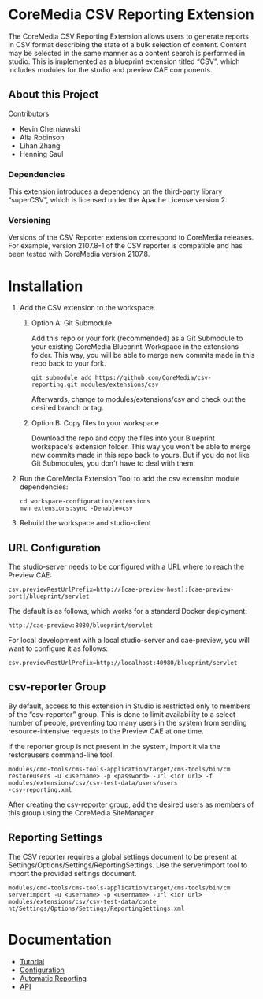 # CoreMedia CSV Reporting Extension

The CoreMedia CSV Reporting Extension allows users to generate reports in CSV format describing the state of a bulk selection of content. Content may be selected in the same manner as a content search is performed in studio. This is implemented as a blueprint extension titled “CSV”, which includes modules for the studio and preview CAE components.

## About this Project
Contributors
- Kevin Cherniawski
- Alia Robinson
- Lihan Zhang
- Henning Saul

### Dependencies
This extension introduces a dependency on the third-party library “superCSV”, which is licensed under the Apache License version 2. 

### Versioning
Versions of the CSV Reporter extension correspond to CoreMedia releases. For example, version 2107.8-1 of the CSV reporter is compatible and has been tested with CoreMedia version 2107.8.

# Installation
1. Add the CSV extension to the workspace.
   1. Option A: Git Submodule

      Add this repo or your fork (recommended) as a Git Submodule to your existing CoreMedia Blueprint-Workspace in the extensions folder. This way, you will be able to merge new commits made in this repo back to your fork.
      ```
      git submodule add https://github.com/CoreMedia/csv-reporting.git modules/extensions/csv
      ```
      Afterwards, change to modules/extensions/csv and check out the desired branch or tag.
   2. Option B: Copy files to your workspace
   
      Download the repo and copy the files into your Blueprint workspace's extension folder. 
      This way you won't be able to merge new commits made in this repo back to yours. But if you do not like Git Submodules, you don't have to deal with them.
2. Run the CoreMedia Extension Tool to add the csv extension module dependencies:
    ```
    cd workspace-configuration/extensions
    mvn extensions:sync -Denable=csv
    ```
3. Rebuild the workspace and studio-client

## URL Configuration
The studio-server needs to be configured with a URL where to reach the Preview CAE:
```
csv.previewRestUrlPrefix=http://[cae-preview-host]:[cae-preview-port]/blueprint/servlet
```

The default is as follows, which works for a standard Docker deployment:
```
http://cae-preview:8080/blueprint/servlet
```

For local development with a local studio-server and cae-preview, you will want to configure it as follows:
```
csv.previewRestUrlPrefix=http://localhost:40980/blueprint/servlet
```

## csv-reporter Group
By default, access to this extension in Studio is restricted only to members of the “csv-reporter” group. This is done to limit availability to a select number of people, preventing too many users in the system from sending resource-intensive requests to the Preview CAE at one time. 

If the reporter group is not present in the system, import it via the restoreusers command-line tool. 
```
modules/cmd-tools/cms-tools-application/target/cms-tools/bin/cm restoreusers -u <username> -p <password> -url <ior url> -f modules/extensions/csv/csv-test-data/users/users
-csv-reporting.xml
```

After creating the csv-reporter group, add the desired users as members of this group using the CoreMedia SiteManager. 

## Reporting Settings
The CSV reporter requires a global settings document to be present at Settings/Options/Settings/ReportingSettings. Use the serverimport tool to import the provided settings document.
```
modules/cmd-tools/cms-tools-application/target/cms-tools/bin/cm serverimport -u <username> -p <username> -url <ior url> modules/extensions/csv/csv-test-data/conte
nt/Settings/Options/Settings/ReportingSettings.xml
```

# Documentation
* [Tutorial](https://github.com/CoreMedia/csv-reporting/blob/master/documentation/Tutorial.md)
* [Configuration](https://github.com/CoreMedia/csv-reporting/blob/master/documentation/Configuration.md)
* [Automatic Reporting](https://github.com/CoreMedia/csv-reporting/blob/master/documentation/AutomaticReporting.md)
* [API](https://github.com/CoreMedia/csv-reporting/blob/master/documentation/API.md)
